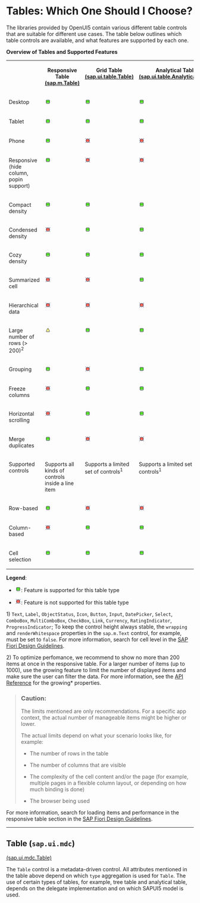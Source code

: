 <!-- loio148892ff9aea4a18b912829791e38f3e -->

# Tables: Which One Should I Choose?

The libraries provided by OpenUI5 contain various different table controls that are suitable for different use cases. The table below outlines which table controls are available, and what features are supported by each one.

**Overview of Tables and Supported Features**


<table>
<tr>
<th valign="top">

 

</th>
<th valign="top">

Responsive Table [\(sap.m.Table\)](https://ui5.sap.com/#/api/sap.m.Table) 

</th>
<th valign="top">

Grid Table [\(sap.ui.table.Table\)](https://ui5.sap.com/#/api/sap.ui.table.Table) 

</th>
<th valign="top">

Analytical Table [\(sap.ui.table.AnalyticalTable\)](https://ui5.sap.com/#/api/sap.ui.table.AnalyticalTable) 

</th>
<th valign="top">

Tree Table [\(sap.ui.table.TreeTable\)](https://ui5.sap.com/#/api/sap.ui.table.TreeTable) 

</th>
</tr>
<tr>
<td valign="top">

Desktop

</td>
<td valign="top">

![Yes](../02_Read-Me-First/images/loio3cb17ee88aed44d2bf1d14b97728c709_LowRes.gif)

</td>
<td valign="top">

![Yes](../02_Read-Me-First/images/loio3cb17ee88aed44d2bf1d14b97728c709_LowRes.gif)

</td>
<td valign="top">

![Yes](../02_Read-Me-First/images/loio3cb17ee88aed44d2bf1d14b97728c709_LowRes.gif)

</td>
<td valign="top">

![Yes](../02_Read-Me-First/images/loio3cb17ee88aed44d2bf1d14b97728c709_LowRes.gif)

</td>
</tr>
<tr>
<td valign="top">

Tablet

</td>
<td valign="top">

![Yes](../02_Read-Me-First/images/loio3cb17ee88aed44d2bf1d14b97728c709_LowRes.gif)

</td>
<td valign="top">

![Yes](../02_Read-Me-First/images/loio3cb17ee88aed44d2bf1d14b97728c709_LowRes.gif)

</td>
<td valign="top">

![Yes](../02_Read-Me-First/images/loio3cb17ee88aed44d2bf1d14b97728c709_LowRes.gif)

</td>
<td valign="top">

![Yes](../02_Read-Me-First/images/loio3cb17ee88aed44d2bf1d14b97728c709_LowRes.gif)

</td>
</tr>
<tr>
<td valign="top">

Phone

</td>
<td valign="top">

![Yes](../02_Read-Me-First/images/loio3cb17ee88aed44d2bf1d14b97728c709_LowRes.gif)

</td>
<td valign="top">

![No](../02_Read-Me-First/images/loio5befb5af20ed42fd9052a99014d953a3_LowRes.gif)

</td>
<td valign="top">

![No](../02_Read-Me-First/images/loio5befb5af20ed42fd9052a99014d953a3_LowRes.gif)

</td>
<td valign="top">

![No](../02_Read-Me-First/images/loio5befb5af20ed42fd9052a99014d953a3_LowRes.gif)

</td>
</tr>
<tr>
<td valign="top">

Responsive \(hide column, popin support\)

</td>
<td valign="top">

![Yes](../02_Read-Me-First/images/loio3cb17ee88aed44d2bf1d14b97728c709_LowRes.gif)

</td>
<td valign="top">

![No](../02_Read-Me-First/images/loio5befb5af20ed42fd9052a99014d953a3_LowRes.gif)

</td>
<td valign="top">

![No](../02_Read-Me-First/images/loio5befb5af20ed42fd9052a99014d953a3_LowRes.gif)

</td>
<td valign="top">

![No](../02_Read-Me-First/images/loio5befb5af20ed42fd9052a99014d953a3_LowRes.gif)

</td>
</tr>
<tr>
<td valign="top">

Compact density

</td>
<td valign="top">

![Yes](../02_Read-Me-First/images/loio3cb17ee88aed44d2bf1d14b97728c709_LowRes.gif)

</td>
<td valign="top">

![Yes](../02_Read-Me-First/images/loio3cb17ee88aed44d2bf1d14b97728c709_LowRes.gif)

</td>
<td valign="top">

![Yes](../02_Read-Me-First/images/loio3cb17ee88aed44d2bf1d14b97728c709_LowRes.gif)

</td>
<td valign="top">

![Yes](../02_Read-Me-First/images/loio3cb17ee88aed44d2bf1d14b97728c709_LowRes.gif)

</td>
</tr>
<tr>
<td valign="top">

Condensed density

</td>
<td valign="top">

![No](../02_Read-Me-First/images/loio5befb5af20ed42fd9052a99014d953a3_LowRes.gif)

</td>
<td valign="top">

![Yes](../02_Read-Me-First/images/loio3cb17ee88aed44d2bf1d14b97728c709_LowRes.gif)

</td>
<td valign="top">

![Yes](../02_Read-Me-First/images/loio3cb17ee88aed44d2bf1d14b97728c709_LowRes.gif)

</td>
<td valign="top">

![Yes](../02_Read-Me-First/images/loio3cb17ee88aed44d2bf1d14b97728c709_LowRes.gif)

</td>
</tr>
<tr>
<td valign="top">

Cozy density

</td>
<td valign="top">

![Yes](../02_Read-Me-First/images/loio3cb17ee88aed44d2bf1d14b97728c709_LowRes.gif)

</td>
<td valign="top">

![Yes](../02_Read-Me-First/images/loio3cb17ee88aed44d2bf1d14b97728c709_LowRes.gif)

</td>
<td valign="top">

![Yes](../02_Read-Me-First/images/loio3cb17ee88aed44d2bf1d14b97728c709_LowRes.gif)

</td>
<td valign="top">

![Yes](../02_Read-Me-First/images/loio3cb17ee88aed44d2bf1d14b97728c709_LowRes.gif)

</td>
</tr>
<tr>
<td valign="top">

Summarized cell

</td>
<td valign="top">

![No](../02_Read-Me-First/images/loio5befb5af20ed42fd9052a99014d953a3_LowRes.gif)

</td>
<td valign="top">

![No](../02_Read-Me-First/images/loio5befb5af20ed42fd9052a99014d953a3_LowRes.gif)

</td>
<td valign="top">

![Yes](../02_Read-Me-First/images/loio3cb17ee88aed44d2bf1d14b97728c709_LowRes.gif)

</td>
<td valign="top">

![No](../02_Read-Me-First/images/loio5befb5af20ed42fd9052a99014d953a3_LowRes.gif)

</td>
</tr>
<tr>
<td valign="top">

Hierarchical data

</td>
<td valign="top">

![No](../02_Read-Me-First/images/loio5befb5af20ed42fd9052a99014d953a3_LowRes.gif)

</td>
<td valign="top">

![No](../02_Read-Me-First/images/loio5befb5af20ed42fd9052a99014d953a3_LowRes.gif)

</td>
<td valign="top">

![No](../02_Read-Me-First/images/loio5befb5af20ed42fd9052a99014d953a3_LowRes.gif)

</td>
<td valign="top">

![Yes](../02_Read-Me-First/images/loio3cb17ee88aed44d2bf1d14b97728c709_LowRes.gif)

</td>
</tr>
<tr>
<td valign="top">

Large number of rows \(\> 200\)<sup>2</sup> 

</td>
<td valign="top">

![Partly](../02_Read-Me-First/images/loio3ea53dcd3acc4783a7a4b83e10c8f1aa_LowRes.gif)

</td>
<td valign="top">

![Yes](../02_Read-Me-First/images/loio3cb17ee88aed44d2bf1d14b97728c709_LowRes.gif)

</td>
<td valign="top">

![Yes](../02_Read-Me-First/images/loio3cb17ee88aed44d2bf1d14b97728c709_LowRes.gif)

</td>
<td valign="top">

![Yes](../02_Read-Me-First/images/loio3cb17ee88aed44d2bf1d14b97728c709_LowRes.gif)

</td>
</tr>
<tr>
<td valign="top">

Grouping

</td>
<td valign="top">

![Yes](../02_Read-Me-First/images/loio3cb17ee88aed44d2bf1d14b97728c709_LowRes.gif)

</td>
<td valign="top">

![No](../02_Read-Me-First/images/loio5befb5af20ed42fd9052a99014d953a3_LowRes.gif)

</td>
<td valign="top">

![Yes](../02_Read-Me-First/images/loio3cb17ee88aed44d2bf1d14b97728c709_LowRes.gif)

</td>
<td valign="top">

![No](../02_Read-Me-First/images/loio5befb5af20ed42fd9052a99014d953a3_LowRes.gif)

</td>
</tr>
<tr>
<td valign="top">

Freeze columns

</td>
<td valign="top">

![No](../02_Read-Me-First/images/loio5befb5af20ed42fd9052a99014d953a3_LowRes.gif)

</td>
<td valign="top">

![Yes](../02_Read-Me-First/images/loio3cb17ee88aed44d2bf1d14b97728c709_LowRes.gif)

</td>
<td valign="top">

![Yes](../02_Read-Me-First/images/loio3cb17ee88aed44d2bf1d14b97728c709_LowRes.gif)

</td>
<td valign="top">

![Yes](../02_Read-Me-First/images/loio3cb17ee88aed44d2bf1d14b97728c709_LowRes.gif)

</td>
</tr>
<tr>
<td valign="top">

Horizontal scrolling

</td>
<td valign="top">

![No](../02_Read-Me-First/images/loio5befb5af20ed42fd9052a99014d953a3_LowRes.gif)

</td>
<td valign="top">

![Yes](../02_Read-Me-First/images/loio3cb17ee88aed44d2bf1d14b97728c709_LowRes.gif)

</td>
<td valign="top">

![Yes](../02_Read-Me-First/images/loio3cb17ee88aed44d2bf1d14b97728c709_LowRes.gif)

</td>
<td valign="top">

![Yes](../02_Read-Me-First/images/loio3cb17ee88aed44d2bf1d14b97728c709_LowRes.gif)

</td>
</tr>
<tr>
<td valign="top">

Merge duplicates

</td>
<td valign="top">

![Yes](../02_Read-Me-First/images/loio3cb17ee88aed44d2bf1d14b97728c709_LowRes.gif)

</td>
<td valign="top">

![No](../02_Read-Me-First/images/loio5befb5af20ed42fd9052a99014d953a3_LowRes.gif)

</td>
<td valign="top">

![No](../02_Read-Me-First/images/loio5befb5af20ed42fd9052a99014d953a3_LowRes.gif)

</td>
<td valign="top">

![No](../02_Read-Me-First/images/loio5befb5af20ed42fd9052a99014d953a3_LowRes.gif)

</td>
</tr>
<tr>
<td valign="top">

Supported controls

</td>
<td valign="top">

Supports all kinds of controls inside a line item

</td>
<td valign="top">

Supports a limited set of controls<sup>1</sup> 

</td>
<td valign="top">

Supports a limited set of controls<sup>1</sup> 

</td>
<td valign="top">

Supports a limited set of controls<sup>1</sup> 

</td>
</tr>
<tr>
<td valign="top">

Row-based

</td>
<td valign="top">

![Yes](../02_Read-Me-First/images/loio3cb17ee88aed44d2bf1d14b97728c709_LowRes.gif)

</td>
<td valign="top">

![No](../02_Read-Me-First/images/loio5befb5af20ed42fd9052a99014d953a3_LowRes.gif)

</td>
<td valign="top">

![No](../02_Read-Me-First/images/loio5befb5af20ed42fd9052a99014d953a3_LowRes.gif)

</td>
<td valign="top">

![No](../02_Read-Me-First/images/loio5befb5af20ed42fd9052a99014d953a3_LowRes.gif)

</td>
</tr>
<tr>
<td valign="top">

Column-based

</td>
<td valign="top">

![No](../02_Read-Me-First/images/loio5befb5af20ed42fd9052a99014d953a3_LowRes.gif)

</td>
<td valign="top">

![Yes](../02_Read-Me-First/images/loio3cb17ee88aed44d2bf1d14b97728c709_LowRes.gif)

</td>
<td valign="top">

![Yes](../02_Read-Me-First/images/loio3cb17ee88aed44d2bf1d14b97728c709_LowRes.gif)

</td>
<td valign="top">

![Yes](../02_Read-Me-First/images/loio3cb17ee88aed44d2bf1d14b97728c709_LowRes.gif)

</td>
</tr>
<tr>
<td valign="top">

Cell selection

</td>
<td valign="top">

![Yes](../02_Read-Me-First/images/loio3cb17ee88aed44d2bf1d14b97728c709_LowRes.gif)

</td>
<td valign="top">

![Yes](../02_Read-Me-First/images/loio3cb17ee88aed44d2bf1d14b97728c709_LowRes.gif)

</td>
<td valign="top">

![Yes](../02_Read-Me-First/images/loio3cb17ee88aed44d2bf1d14b97728c709_LowRes.gif)

</td>
<td valign="top">

![Yes](../02_Read-Me-First/images/loio3cb17ee88aed44d2bf1d14b97728c709_LowRes.gif)

</td>
</tr>
</table>

**Legend**:

-   ![Yes](../02_Read-Me-First/images/loio3cb17ee88aed44d2bf1d14b97728c709_LowRes.gif): Feature is supported for this table type

-   ![No](../02_Read-Me-First/images/loio5befb5af20ed42fd9052a99014d953a3_LowRes.gif): Feature is not supported for this table type


1\) `Text`, `Label`, `ObjectStatus`, `Icon`, `Button`, `Input`, `DatePicker`, `Select`, `ComboBox`, `MultiComboBox`, `CheckBox`, `Link`, `Currency`, `RatingIndicator`, `ProgressIndicator`; To keep the control height always stable, the `wrapping` and `renderWhitespace` properties in the `sap.m.Text` control, for example, must be set to `false`. For more information, search for cell level in the [SAP Fiori Design Guidelines](https://experience.sap.com/fiori-design-web/).

2\) To optimize perfomance, we recommend to show no more than 200 items at once in the responsive table. For a larger number of items \(up to 1000\), use the growing feature to limit the number of displayed items and make sure the user can filter the data. For more information, see the [API Reference](https://ui5.sap.com/#/api/sap.m.Table) for the growing\* properties. 

> ### Caution:  
> The limits mentioned are only recommendations. For a specific app context, the actual number of manageable items might be higher or lower.
> 
> The actual limits depend on what your scenario looks like, for example:
> 
> -   The number of rows in the table
> 
> -   The number of columns that are visible
> 
> -   The complexity of the cell content and/or the page \(for example, multiple pages in a flexible column layout, or depending on how much binding is done\)
> 
> -   The browser being used

For more information, search for loading items and performance in the responsive table section in the [SAP Fiori Design Guidelines](https://experience.sap.com/fiori-design-web/).

***

<a name="loio148892ff9aea4a18b912829791e38f3e__section_ymw_zhx_y1c"/>

## Table \(`sap.ui.mdc`\)

[\(sap.ui.mdc.Table\)](https://ui5.sap.com/#/api/sap.ui.mdc.Table)

The `Table` control is a metadata-driven control. All attributes mentioned in the table above depend on which `type` aggregation is used for `Table`. The use of certain types of tables, for example, tree table and analytical table, depends on the delegate implementation and on which SAPUI5 model is used.


